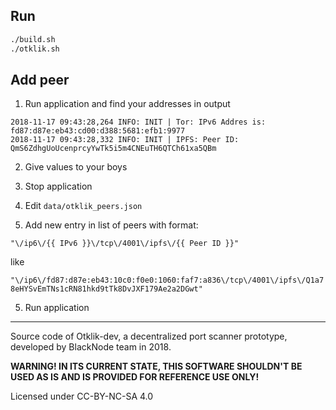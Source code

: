 ## Run

```sh
./build.sh
./otklik.sh
```
## Add peer

1. Run application and find your addresses in output
````
2018-11-17 09:43:28,264 INFO: INIT | Tor: IPv6 Addres is: fd87:d87e:eb43:cd00:d388:5681:efb1:9977
2018-11-17 09:43:28,332 INFO: INIT | IPFS: Peer ID: QmS6ZdhgUoUcenprcyYwTk5i5m4CNEuTH6QTCh61xa5QBm
````

2. Give values to your boys

3. Stop application

3. Edit `data/otklik_peers.json`

4. Add new entry in list of peers with format:

`"\/ip6\/{{ IPv6 }}\/tcp\/4001\/ipfs\/{{ Peer ID }}"`

like

`"\/ip6\/fd87:d87e:eb43:10c0:f0e0:1060:faf7:a836\/tcp\/4001\/ipfs\/Q1a78eHYSvEmTNs1cRN81hkd9tTk8DvJXF179Ae2a2DGwt"`

5. Run application

---

Source code of Otklik-dev, a decentralized port scanner prototype, developed by BlackNode team in 2018.

**WARNING! IN ITS CURRENT STATE, THIS SOFTWARE SHOULDN'T BE USED AS IS AND IS PROVIDED FOR REFERENCE USE ONLY!**

Licensed under CC-BY-NC-SA 4.0
